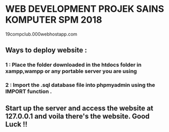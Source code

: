 # WEB DEVELOPMENT PROJEK SAINS KOMPUTER SPM 2018
19compclub.000webhostapp.com





<h2>Ways to deploy website : </h2>

<h3>1 :  Place the folder downloaded in the htdocs folder in xampp,wampp or any portable server you are using</h3>
<h3>2 :  Import the .sql database file into phpmyadmin using the IMPORT function . </h3>

<h2>Start up the server and access the website at 127.0.0.1 and voila there's the website. Good Luck !! </h2>
